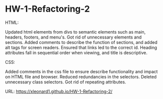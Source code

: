 # HW-1-Refactoring-2

HTML: 

Updated html elements from divs to semantic elements such as main, headers, footers, and menu's. Got rid of unnecessary elements and sections. Added comments to describe the function of sections, and added alt tags for screen readers. Ensured that links led to the correct id. Heading attributes fall in sequential order when viewing, and title is descriptive. 

CSS:

Added comments in the css  file to ensure describe functionality and impact on HTML file and browser. Reduced redundancies in the selectors. Deleted unnecessary class selectors. Got rid of repeating attributes. 


URL: https://xleonard1.github.io/HW-1-Refactoring-2/